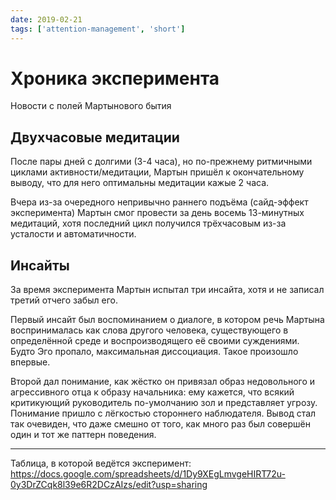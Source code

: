 ```yaml
---
date: 2019-02-21
tags: ['attention-management', 'short']
---
```


# Хроника эксперимента

Новости с полей Мартынового бытия

## Двухчасовые медитации

После пары дней с долгими (3-4 часа), но по-прежнему ритмичными циклами активности/медитации, Мартын пришёл к окончательному выводу, что для него оптимальны медитации кажые 2 часа.

Вчера из-за очередного непривычно раннего подъёма (сайд-эффект эксперимента) Мартын смог провести за день восемь 13-минутных медитаций, хотя последний цикл получился трёхчасовым из-за усталости и автоматичности.

## Инсайты

За время эксперимента Мартын испытал три инсайта, хотя и не записал третий отчего забыл его.

Первый инсайт был воспоминанием о диалоге, в котором речь Мартына воспринималась как слова другого человека, существующего в определённой среде и воспроизводящего её своими суждениями. Будто Эго пропало, максимальная диссоциация. Такое произошло впервые.

Второй дал понимание, как жёстко он привязал образ недовольного и агрессивного отца к образу начальника: ему кажется, что всякий критикующий руководитель по-умолчанию зол и представляет угрозу. Понимание пришло с лёгкостью стороннего наблюдателя. Вывод стал так очевиден, что даже смешно от того, как много раз был совершён один и тот же паттерн поведения.

---

Таблица, в которой ведётся эксперимент: <https://docs.google.com/spreadsheets/d/1Dy9XEgLmvgeHIRT72u-0y3DrZCqk8l39e6R2DCzAIzs/edit?usp=sharing>
